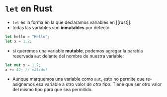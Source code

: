 # `let` en Rust

- `let` es la forma en la que declaramos variables en [[rust]].
- todas las variables son **inmutables** por defecto.

```rust
let hello = "Hello";
let x = 1.2;
```

- si queremos una variable **mutable**, podemos agregar la parabla reservada `mut` delante del nombre de nuestra variable:

```rust
let mut x = 1.2;
x += 42; // válido!
```

- Aunque marquemos una variable como `mut`, esto no permite que re-asignemos esa variable a otro valor _de otro tipo_. Tiene que ser otro valor del mismo tipo para que sea permitido.
